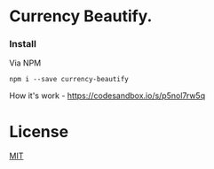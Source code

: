 Currency Beautify.
===============

### Install

Via NPM
```
npm i --save currency-beautify
```


How it's work - https://codesandbox.io/s/p5nol7rw5q

License
=
[MIT](https://github.com/smirzaei/currency-formatter/blob/master/LICENSE)